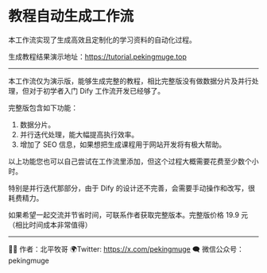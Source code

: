 # 教程自动生成工作流

本工作流实现了生成高效且定制化的学习资料的自动化过程。

生成教程结果演示地址：https://tutorial.pekingmuge.top

---

本工作流仅为演示版，能够生成完整的教程，相比完整版没有做数据分片及并行处理，但对于初学者入门 Dify 工作流开发已经够了。

完整版包含如下功能：

1. 数据分片。
2. 并行迭代处理，能大幅提高执行效率。
3. 增加了 SEO 信息，如果想把生成课程用于网站开发将有极大帮助。

以上功能您也可以自己尝试在工作流里添加，但这个过程大概需要花费至少数个小时。

特别是并行迭代那部分，由于 Dify 的设计还不完善，会需要手动操作和改写，很耗费精力。

如果希望一起交流并节省时间，可联系作者获取完整版本。完整版价格 19.9 元（相比时间成本非常值得）

---

👨‍💼 作者：北平牧哥
🌍Twitter: https://x.com/pekingmuge
🗨 微信公众号：pekingmuge

